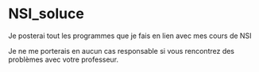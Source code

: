 # NSI_soluce
Je posterai tout les programmes que je fais en lien avec mes cours de NSI

Je ne me porterais en aucun cas responsable si vous rencontrez des problèmes avec votre professeur. 
